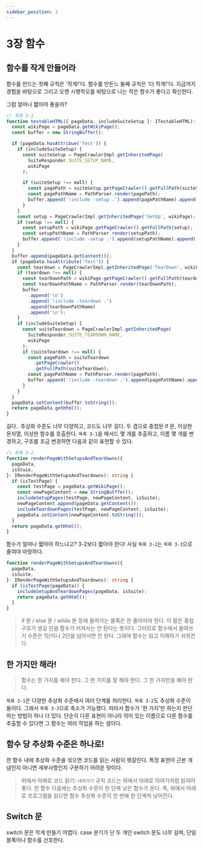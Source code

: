 ```yaml
---
sidebar_position: 3
---
```


# 3장 함수

## 함수를 작게 만들어라

함수를 만드는 첫째 규칙은 '작게!'다. 함수를 만든느 둘째 규칙은 '더 작게!'다. 지금까지 경험을 바탕으로 그리고 오랜 시행착오를 바탕으로 나는 작은 함수가 좋다고 확신한다.

그럼 얼마나 짧아야 좋을까?

```typescript
// 목록 3-1.
function testableHTML({ pageData, includeSuiteSetup }: ITestableHTML): string {
  const wikiPage = pageData.getWikiPage();
  const buffer = new StringBuffer();

  if (pageData.hasAttribue('Test')) {
    if (includeSuiteSetup) {
      const suiteSetup = PageCrawlerImpl.getInheritedPage(
        SuiteResponder.SUITE_SETUP_NAME,
        wikiPage
      );

      if (suiteSetup !== null) {
        const pagePath = suiteSetup.getPageCrawler().getFullPath(suiteSetup);
        const pagePathName = PathParser.render(pagePath);
        buffer.append('!include -setup .').append(pagePathName).append('\n');
      }
    }
    const setup = PageCrawlerImpl.getInheritedPage('SetUp', wikiPage);
    if (setup !== null) {
      const setupPath = wikiPage.getPageCrawler().getFullPath(setup);
      const setupPathName = PathParser.render(setupPath);
      buffer.append('!include -setup .').append(setupPathName).append('\n');
    }
  }
  buffer.append(pageData.getContent());
  if (pageData.hasAttribute('Test')) {
    const teardown = PageCrawlerImpl.getInheritedPage('TearDown', wikiPage);
    if (teardown !== null) {
      const tearDownPath = wikiPage.getPageCrawler().getFullPath(teardown);
      const tearDownPathName = PathParser.render(tearDownPath);
      buffer
        .append('\n')
        .append('!include -teardown .')
        .append(tearDownPathName)
        .append('\n');
    }
    if (includeSuiteSetup) {
      const suiteTeardown = PageCrawlerImpl.getInheritedPage(
        SuiteResponder.SUITE_TEARDOWN_NAME,
        wikiPage
      );
      if (suiteTeardown !== null) {
        const pagePath = suiteTeardown
          .getPageCrawler()
          .getFullPath(suiteTeardown);
        const pagePathName = PathParser.render(pagePath);
        buffer.append('!include -teardown .').append(pagePathName).append('\n');
      }
    }
  }
  pageData.setContent(buffer.toString());
  return pageData.getHtml();
}
```

길다.. 추상화 수준도 너무 다양하고, 코드도 너무 길다. 두 겹으로 중첩된 if 문, 이상한 문자열, 이상한 함수를 호출한다.
`목록 3-1`을 메서드 몇 개를 추출하고, 이름 몇 개를 변경하고, 구조를 조금 변경하면 다음과 같이 표현할 수 있다.

```typescript
// 목록 3-2.
function renderPageWithSetupsAndTeardowns({
  pageData,
  isStuie,
}: IRenderPageWithSetupsAndTeardowns): string {
  if (isTestPage) {
    const testPage = pageData.getWikiPage();
    const newPageContent = new StringButffer();
    includeSetupPages(testPage, newPageContent, isSuite);
    newPageContent.append(pageData.getContent());
    includeTeardownPages(testPage, newPageContent, isSuite);
    pageData.setContent(newPageContent.toString());
  }
  return pageData.getHtml();
}
```

함수가 얼마나 짧아야 하느냐고? 3-2보다 짧아야 한다! 사실 `목록 3-2`는 `목록 3-3`으로 줄여야 마땅하다.

```typescript
function renderPageWithSetupsAndTeardowns({
  pageData,
  isSuite,
}: IRenderPageWithSetupsAndTeardowns): string {
  if (isTestPage(pageData)) {
    includeSetupAndTeardownPages(pageData, isSuite);
    return pageData.getHtml();
  }
}
```

> if 문 / else 문 / while 문 등에 들어가는 블록은 한 줄이어야 한다.
> 이 말은 중첩 구조가 생길 만큼 함수가 커져서는 안 된다는 뜻이다. 그러므로 함수에서 들여쓰기 수준은 1단이나 2단을 넘어서면 안 된다. 그래야 함수는 읽고 이해하기 쉬워진다.

## 한 가지만 해라!
> 함수는 한 가지를 해야 한다. 그 한 가지를 잘 해야 한다. 그 한 가지만을 해야 한다.

`목록 3-1`은 다양한 추상화 수준에서 여러 단계를 처리한다. `목록 3-2`도 추상화 수준이 둘이다. 그래서 `목록 3-3`으로 축소가 가능했다. 따라서 함수가 '한 가지'만 하는지 판단하는 방법이 하나 더 있다. 단순히 다른 표현이 아니라 의미 있는 이름으로 다른 함수를 추출할 수 있다면 그 함수는 여러 작업을 하는 셈이다.

## 함수 당 추상화 수준은 하나로!
한 함수 내에 추상화 수준을 섞으면 코드를 읽는 사람이 헷갈린다. 특정 표현이 근본 개념인지 아니면 세부사항인지 구분하기 어려운 탓이다. 

> 위에서 아래로 코드 읽기: `내려가기` 규칙
코드는 위에서 아래로 이야기처럼 읽혀야 좋다. 한 함수 다음에는 추상화 수준이 한 단계 낮은 함수가 온다. 즉, 위에서 아래로 프로그램을 읽으면 함수 추상화 수준이 한 번에 한 단계씩 낮아진다.

## Switch 문
switch 문은 작게 만들기 어렵다. case 분기가 단 두 개인 switch 문도 너무 길며, 단일 블록이나 함수를 선호한다. 